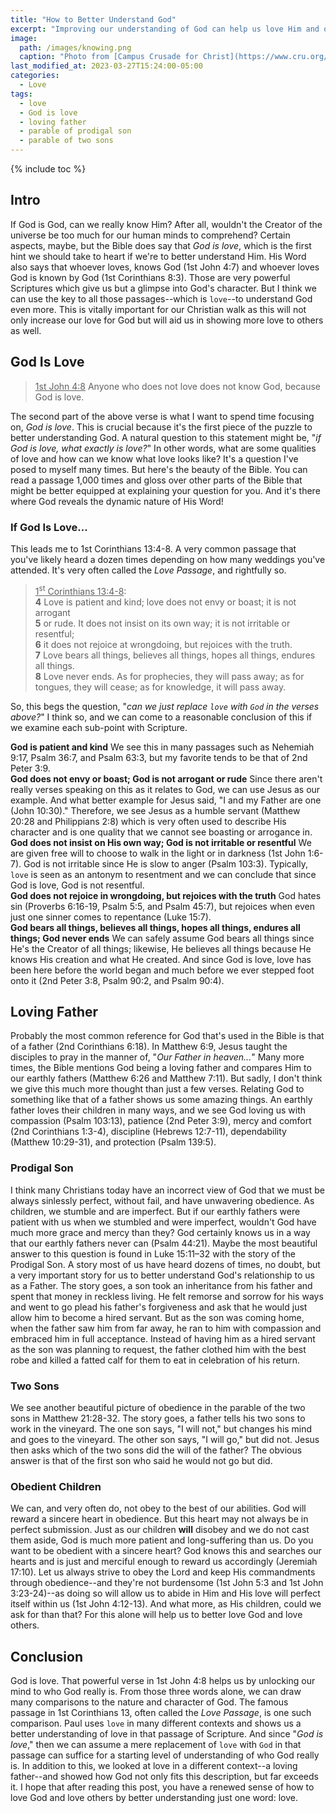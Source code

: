 ```yaml
---
title: "How to Better Understand God"
excerpt: "Improving our understanding of God can help us love Him and others better."
image: 
  path: /images/knowing.png
  caption: "Photo from [Campus Crusade for Christ](https://www.cru.org/us/en/how-to-know-god/would-you-like-to-know-god-personally.html)"
last_modified_at: 2023-03-27T15:24:00-05:00
categories:
  - Love
tags: 
  - love
  - God is love
  - loving father
  - parable of prodigal son
  - parable of two sons
---
```


{% include toc %}

## Intro
If God is God, can we really know Him? After all, wouldn't the Creator of the universe be too much for our human minds to comprehend? Certain aspects, maybe, but the Bible does say that *God is love*, which is the first hint we should take to heart if we're to better understand Him. His Word also says that whoever loves, knows God (1st John 4:7) and whoever loves God is known by God (1st Corinthians 8:3). Those are very powerful Scriptures which give us but a glimpse into God's character. But I think we can use the key to all those passages--which is `love`--to understand God even more. This is vitally important for our Christian walk as this will not only increase our love for God but will aid us in showing more love to others as well.

## God Is Love
> <u>1st John 4:8</u> Anyone who does not love does not know God, because God is love.

The second part of the above verse is what I want to spend time focusing on, *God is love*. This is crucial because it's the first piece of the puzzle to better understanding God. A natural question to this statement might be, "*if God is love, what exactly is love?*" In other words, what are some qualities of love and how can we know what love looks like? It's a question I've posed to myself many times. But here's the beauty of the Bible. You can read a passage 1,000 times and gloss over other parts of the Bible that might be better equipped at explaining your question for you. And it's there where God reveals the dynamic nature of His Word! 

### If God Is Love...
This leads me to 1st Corinthians 13:4-8. A very common passage that you've likely heard a dozen times depending on how many weddings you've attended. It's very often called the *Love Passage*, and rightfully so.

> <u>1<sup>st</sup> Corinthians 13:4-8</u>:<br>
> **4** Love is patient and kind; love does not envy or boast; it is not arrogant<br>
> **5** or rude. It does not insist on its own way; it is not irritable or resentful;<br>
> **6** it does not rejoice at wrongdoing, but rejoices with the truth.<br>
> **7** Love bears all things, believes all things, hopes all things, endures all things.<br>
> **8** Love never ends. As for prophecies, they will pass away; as for tongues, they will cease; as for knowledge, it will pass away.

So, this begs the question, "*can we just replace `love` with `God` in the verses above?*" I think so, and we can come to a reasonable conclusion of this if we examine each sub-point with Scripture.

**God is patient and kind** We see this in many passages such as Nehemiah 9:17, Psalm 36:7, and Psalm 63:3, but my favorite tends to be that of 2nd Peter 3:9.<br>
**God does not envy or boast; God is not arrogant or rude** Since there aren't really verses speaking on this as it relates to God, we can use Jesus as our example. And what better example for Jesus said, "I and my Father are one (John 10:30)." Therefore, we see Jesus as a humble servant (Matthew 20:28 and Philippians 2:8) which is very often used to describe His character and is one quality that we cannot see boasting or arrogance in.<br>
**God does not insist on His own way; God is not irritable or resentful** We are given free will to choose to walk in the light or in darkness (1st John 1:6-7). God is not irritable since He is slow to anger (Psalm 103:3). Typically, `love` is seen as an antonym to resentment and we can conclude that since God is love, God is not resentful.<br>
**God does not rejoice in wrongdoing, but rejoices with the truth** God hates sin (Proverbs 6:16-19, Psalm 5:5, and Psalm 45:7), but rejoices when even just one sinner comes to repentance (Luke 15:7).<br>
**God bears all things, believes all things, hopes all things, endures all things; God never ends** We can safely assume God bears all things since He's the Creator of all things; likewise, He believes all things because He knows His creation and what He created. And since God is love, love has been here before the world began and much before we ever stepped foot onto it (2nd Peter 3:8, Psalm 90:2, and Psalm 90:4).<br>

## Loving Father
Probably the most common reference for God that's used in the Bible is that of a father (2nd Corinthians 6:18). In Matthew 6:9, Jesus taught the disciples to pray in the manner of, "*Our Father in heaven...*" Many more times, the Bible mentions God being a loving father and compares Him to our earthly fathers (Matthew 6:26 and Matthew 7:11). But sadly, I don't think we give this much more thought than just a few verses. Relating God to something like that of a father shows us some amazing things. An earthly father loves their children in many ways, and we see God loving us with compassion (Psalm 103:13), patience (2nd Peter 3:9), mercy and comfort (2nd Corinthians 1:3-4), discipline (Hebrews 12:7-11), dependability (Matthew 10:29-31), and protection (Psalm 139:5). 

### Prodigal Son
I think many Christians today have an incorrect view of God that we must be always sinlessly perfect, without fail, and have unwavering obedience. As children, we stumble and are imperfect. But if our earthly fathers were patient with us when we stumbled and were imperfect, wouldn't God have much more grace and mercy than they? God certainly knows us in a way that our earthly fathers never can (Psalm 44:21). Maybe the most beautiful answer to this question is found in Luke 15:11–32 with the story of the Prodigal Son. A story most of us have heard dozens of times, no doubt, but a very important story for us to better understand God's relationship to us as a Father. The story goes, a son took an inheritance from his father and spent that money in reckless living. He felt remorse and sorrow for his ways and went to go plead his father's forgiveness and ask that he would just allow him to become a hired servant. But as the son was coming home, when the father saw him from far away, he ran to him with compassion and embraced him in full acceptance. Instead of having him as a hired servant as the son was planning to request, the father clothed him with the best robe and killed a fatted calf for them to eat in celebration of his return. 

### Two Sons
We see another beautiful picture of obedience in the parable of the two sons in Matthew 21:28-32. The story goes, a father tells his two sons to work in the vineyard. The one son says, "I will not," but changes his mind and goes to the vineyard. The other son says, "I will go," but did not. Jesus then asks which of the two sons did the will of the father? The obvious answer is that of the first son who said he would not go but did.

### Obedient Children
We can, and very often do, not obey to the best of our abilities. God will reward a sincere heart in obedience. But this heart may not always be in perfect submission. Just as our children **will** disobey and we do not cast them aside, God is much more patient and long-suffering than us. Do you want to be obedient with a sincere heart? God knows this and searches our hearts and is just and merciful enough to reward us accordingly (Jeremiah 17:10). Let us always strive to obey the Lord and keep His commandments through obedience--and they're not burdensome (1st John 5:3 and 1st John 3:23-24)--as doing so will allow us to abide in Him and His love will perfect itself within us (1st John 4:12-13). And what more, as His children, could we ask for than that? For this alone will help us to better love God and love others.

## Conclusion
God is love. That powerful verse in 1st John 4:8 helps us by unlocking our mind to who God really is. From those three words alone, we can draw many comparisons to the nature and character of God. The famous passage in 1st Corinthians 13, often called the *Love Passage*, is one such comparison. Paul uses `love` in many different contexts and shows us a better understanding of love in that passage of Scripture. And since "*God is love*," then we can assume a mere replacement of `love` with `God` in that passage can suffice for a starting level of understanding of who God really is. In addition to this, we looked at love in a different context--a loving father--and showed how God not only fits this description, but far exceeds it. I hope that after reading this post, you have a renewed sense of how to love God and love others by better understanding just one word: love.

<script>
var refTagger = {
  settings: {
    bibleVersion: 'ESV'
  }
}; 

(function(d, t) {
  var n=d.querySelector('[nonce]');
  refTagger.settings.nonce = n && (n.nonce||n.getAttribute('nonce'));
  var g = d.createElement(t), s = d.getElementsByTagName(t)[0];
  g.src = 'https://api.reftagger.com/v2/RefTagger.js';
  g.nonce = refTagger.settings.nonce;
  s.parentNode.insertBefore(g, s);
}(document, 'script'));
</script>
